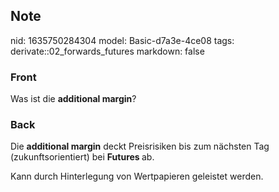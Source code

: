 ## Note
nid: 1635750284304
model: Basic-d7a3e-4ce08
tags: derivate::02_forwards_futures
markdown: false

### Front
Was ist die <b>additional margin</b>?

### Back
Die <b>additional margin</b> deckt Preisrisiken bis zum nächsten Tag (zukunftsorientiert) bei <b>Futures </b>ab.<div>
</div><div>Kann durch Hinterlegung von Wertpapieren geleistet werden.</div>
